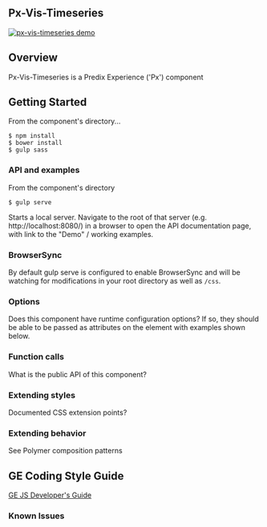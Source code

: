 Px-Vis-Timeseries
-----------------------------------------------

[![px-vis-timeseries demo](px-vis-timeseries.png?raw=true)](https://predixdev.github.io/px-vis-timeseries)

## Overview

Px-Vis-Timeseries is a Predix Experience ('Px') component

## Getting Started

From the component's directory...

```
$ npm install
$ bower install
$ gulp sass
```

### API and examples

From the component's directory

```
$ gulp serve
```

Starts a local server. Navigate to the root of that server (e.g. http://localhost:8080/) in a browser to open the API documentation page, with link to the "Demo" / working examples.

### BrowserSync

By default gulp serve is configured to enable BrowserSync and will be watching for modifications in your root directory as well as `/css`.

### Options

Does this component have runtime configuration options?  If so, they should be able to be passed as attributes on the element with examples shown below.

### Function calls

What is the public API of this component?

### Extending styles

Documented CSS extension points?

### Extending behavior

See Polymer composition patterns

GE Coding Style Guide
---------------------

[GE JS Developer's Guide](https://github.com/GeneralElectric/javascript)


### Known Issues
